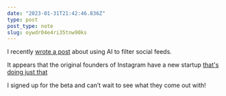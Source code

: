 ```yaml
---
date: "2023-01-31T21:42:46.836Z"
type: post 
post_type: note
slug: oywdr04e4ri35tnw90ks
---
```

I recently [wrote a post](https://brandontreb.com/2023/01/25/vpyzaaro5pjr8y3axaqag9) about using AI to filter social feeds. 

It appears that the original founders of Instagram have a new startup [that's doing just that](https://www.theverge.com/2023/1/31/23579552/artifact-instagram-cofounders-kevin-systrom-mike-krieger-news-app)

I signed up for the beta and can’t wait to see what they come out with!
